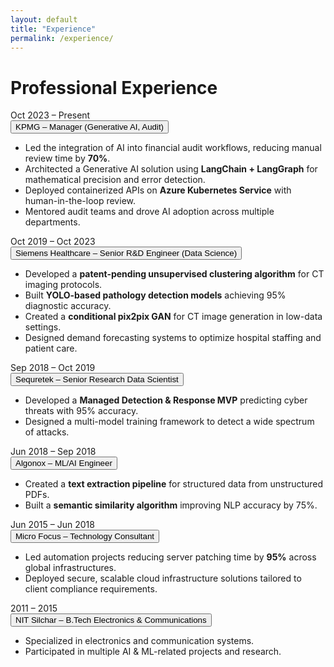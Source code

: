 ```yaml
---
layout: default
title: "Experience"
permalink: /experience/
---
```


# Professional Experience

<div class="timeline">

  <!-- KPMG -->
  <div class="timeline-entry">
    <div class="timeline-date">Oct 2023 – Present</div>
    <button class="collapsible">KPMG – Manager (Generative AI, Audit)</button>
    <div class="content-collapsible">
      <ul>
        <li>Led the integration of AI into financial audit workflows, reducing manual review time by <strong>70%</strong>.</li>
        <li>Architected a Generative AI solution using <strong>LangChain + LangGraph</strong> for mathematical precision and error detection.</li>
        <li>Deployed containerized APIs on <strong>Azure Kubernetes Service</strong> with human-in-the-loop review.</li>
        <li>Mentored audit teams and drove AI adoption across multiple departments.</li>
      </ul>
    </div>
  </div>

  <!-- Siemens Healthcare -->
  <div class="timeline-entry">
    <div class="timeline-date">Oct 2019 – Oct 2023</div>
    <button class="collapsible">Siemens Healthcare – Senior R&D Engineer (Data Science)</button>
    <div class="content-collapsible">
      <ul>
        <li>Developed a <strong>patent-pending unsupervised clustering algorithm</strong> for CT imaging protocols.</li>
        <li>Built <strong>YOLO-based pathology detection models</strong> achieving 95% diagnostic accuracy.</li>
        <li>Created a <strong>conditional pix2pix GAN</strong> for CT image generation in low-data settings.</li>
        <li>Designed demand forecasting systems to optimize hospital staffing and patient care.</li>
      </ul>
    </div>
  </div>

  <!-- Sequretek -->
  <div class="timeline-entry">
    <div class="timeline-date">Sep 2018 – Oct 2019</div>
    <button class="collapsible">Sequretek – Senior Research Data Scientist</button>
    <div class="content-collapsible">
      <ul>
        <li>Developed a <strong>Managed Detection & Response MVP</strong> predicting cyber threats with 95% accuracy.</li>
        <li>Designed a multi-model training framework to detect a wide spectrum of attacks.</li>
      </ul>
    </div>
  </div>

  <!-- Algonox -->
  <div class="timeline-entry">
    <div class="timeline-date">Jun 2018 – Sep 2018</div>
    <button class="collapsible">Algonox – ML/AI Engineer</button>
    <div class="content-collapsible">
      <ul>
        <li>Created a <strong>text extraction pipeline</strong> for structured data from unstructured PDFs.</li>
        <li>Built a <strong>semantic similarity algorithm</strong> improving NLP accuracy by 75%.</li>
      </ul>
    </div>
  </div>

  <!-- Micro Focus -->
  <div class="timeline-entry">
    <div class="timeline-date">Jun 2015 – Jun 2018</div>
    <button class="collapsible">Micro Focus – Technology Consultant</button>
    <div class="content-collapsible">
      <ul>
        <li>Led automation projects reducing server patching time by <strong>95%</strong> across global infrastructures.</li>
        <li>Deployed secure, scalable cloud infrastructure solutions tailored to client compliance requirements.</li>
      </ul>
    </div>
  </div>

  <!-- Education NIT -->
  <div class="timeline-entry">
    <div class="timeline-date">2011 – 2015</div>
    <button class="collapsible">NIT Silchar – B.Tech Electronics & Communications</button>
    <div class="content-collapsible">
      <ul>
        <li>Specialized in electronics and communication systems.</li>
        <li>Participated in multiple AI & ML-related projects and research.</li>
      </ul>
    </div>
  </div>

</div>

<!-- Collapsible JS -->
<script>
  const collapsibles = document.querySelectorAll(".collapsible");
  collapsibles.forEach(c => {
    c.addEventListener("click", function() {
      this.classList.toggle("active-collapsible");
      const content = this.nextElementSibling;
      if(content.style.display === "block") {
        content.style.display = "none";
      } else {
        content.style.display = "block";
      }
    });
  });
</script>
